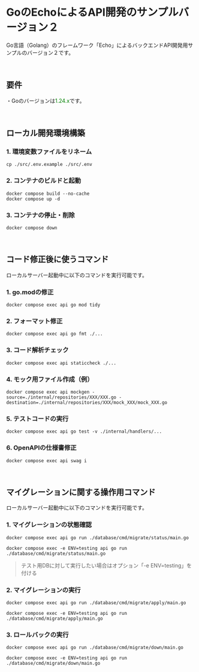 # GoのEchoによるAPI開発のサンプルバージョン２
Go言語（Golang）のフレームワーク「Echo」によるバックエンドAPI開発用サンプルのバージョン２です。  
  
<br />
  
## 要件
・Goのバージョンは<span style="color:green">1.24.x</span>です。  
  
<br />
  
## ローカル開発環境構築
### 1. 環境変数ファイルをリネーム
```
cp ./src/.env.example ./src/.env
```  
  
### 2. コンテナのビルドと起動
```
docker compose build --no-cache
docker compose up -d
```  
  
### 3. コンテナの停止・削除
```
docker compose down
```  
  
<br />
  
## コード修正後に使うコマンド
ローカルサーバー起動中に以下のコマンドを実行可能です。  
  
### 1. go.modの修正
```
docker compose exec api go mod tidy
```  
  
### 2. フォーマット修正
```
docker compose exec api go fmt ./...
```  
  
### 3. コード解析チェック
```
docker compose exec api staticcheck ./...
```  
  
### 4. モック用ファイル作成（例）
```
docker compose exec api mockgen -source=./internal/repositories/XXX/XXX.go -destination=./internal/repositories/XXX/mock_XXX/mock_XXX.go
```  
  
### 5. テストコードの実行
```
docker compose exec api go test -v ./internal/handlers/...
```  
  
### 6. OpenAPIの仕様書修正
```
docker compose exec api swag i
```  
  
<br />
  
## マイグレーションに関する操作用コマンド
ローカルサーバー起動中に以下のコマンドを実行可能です。  
  
### 1. マイグレーションの状態確認
```
docker compose exec api go run ./database/cmd/migrate/status/main.go

docker compose exec -e ENV=testing api go run ./database/cmd/migrate/status/main.go
```  
> テスト用DBに対して実行したい場合はオプション「-e ENV=testing」を付ける  
  
### 2. マイグレーションの実行
```
docker compose exec api go run ./database/cmd/migrate/apply/main.go

docker compose exec -e ENV=testing api go run ./database/cmd/migrate/apply/main.go
```  
  
### 3. ロールバックの実行
```
docker compose exec api go run ./database/cmd/migrate/down/main.go

docker compose exec -e ENV=testing api go run ./database/cmd/migrate/down/main.go
```  
